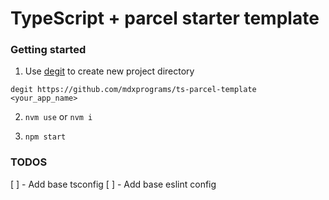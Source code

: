 # TypeScript + parcel starter template

### Getting started

1. Use [degit](https://github.com/Rich-Harris/degit) to create new project directory

`degit https://github.com/mdxprograms/ts-parcel-template <your_app_name>`

2. `nvm use` or `nvm i`

3. `npm start`

### TODOS

[ ] - Add base tsconfig
[ ] - Add base eslint config
